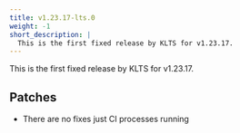 ```yaml
---
title: v1.23.17-lts.0
weight: -1
short_description: |
  This is the first fixed release by KLTS for v1.23.17.
---
```


This is the first fixed release by KLTS for v1.23.17.

## Patches

- There are no fixes just CI processes running
